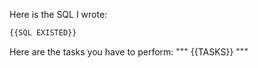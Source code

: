 Here is the SQL I wrote:
```sql
{{SQL EXISTED}}
```

Here are the tasks you have to perform:
"""
{{TASKS}}
"""
